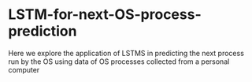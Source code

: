 # LSTM-for-next-OS-process-prediction
Here we explore the application of LSTMS in predicting the next process run by the OS using data of OS processes collected from a personal computer
